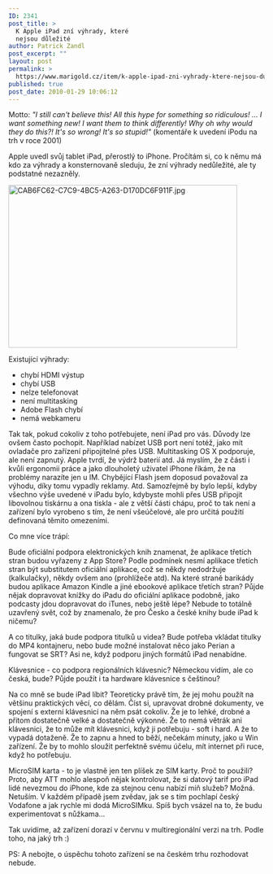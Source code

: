 ```yaml
---
ID: 2341
post_title: >
  K Apple iPad zní výhrady, které
  nejsou důležité
author: Patrick Zandl
post_excerpt: ""
layout: post
permalink: >
  https://www.marigold.cz/item/k-apple-ipad-zni-vyhrady-ktere-nejsou-dulezite
published: true
post_date: 2010-01-29 10:06:12
---
```

Motto: <em>"I still can't believe this! All this hype for something so ridiculous! ... I want something new! I want them to think differently! Why oh why would they do this?! It's so wrong! It's so stupid!"</em> (komentáře k uvedení iPodu na trh v roce 2001)

Apple uvedl svůj tablet iPad, přerostlý to iPhone. Pročítám si, co k němu má kdo za výhrady a konsternovaně sleduju, že zní výhrady nedůležité, ale ty podstatné nezazněly. 

<img src="http://www.marigold.cz/wp-content/uploads/cab6fc62-c7c9-4bc5-a263-d170dc6f911f.jpg" alt="CAB6FC62-C7C9-4BC5-A263-D170DC6F911F.jpg" border="0" width="450" height="320" align="center" />

Existující výhrady:

<ul>
<li>chybí HDMI výstup</li>
<li>chybí USB</li>
<li>nelze telefonovat</li>
<li>není multitasking</li>
<li>Adobe Flash chybí</li>
<li>nemá webkameru</li>
</ul>

Tak tak, pokud cokoliv z toho potřebujete, není iPad pro vás. Důvody lze ovšem často pochopit. Například nabízet USB port není totéž, jako mít ovladače pro zařízení připojitelné přes USB. Multitasking OS X podporuje, ale není zapnutý. Apple tvrdí, že výdrž baterií atd. Já myslím, že z části i kvůli ergonomii práce a jako dlouholetý uživatel iPhone říkám, že na problémy narazíte jen u IM. Chybějící Flash jsem doposud považoval za výhodu, díky tomu vypadly reklamy. Atd. Samozřejmě by bylo lepší, kdyby všechno výše uvedené v iPadu bylo, kdybyste mohli přes USB připojit libovolnou tiskárnu a ona tiskla - ale z větší části chápu, proč to tak není a zařízení bylo vyrobeno s tím, že není všeúčelové, ale pro určitá použití definovaná těmito omezeními. 

Co mne více trápí:

Bude oficiální podpora elektronických knih znamenat, že aplikace třetích stran budou vyřazeny z App Store? Podle podmínek nesmí aplikace třetích stran být substitutem oficiální aplikace, což se někdy nedodržuje (kalkulačky), někdy ovšem ano (prohlížeče atd). Na které straně barikády budou aplikace Amazon Kindle a jiné ebookové aplikace třetích stran? Půjde nějak dopravovat knížky do iPadu do oficiální aplikace podobně, jako podcasty jdou dopravovat do iTunes, nebo ještě lépe? Nebude to totálně uzavřený svět, což by znamenalo, že pro Česko a české knihy bude iPad k ničemu?

A co titulky, jaká bude podpora titulků u videa? Bude potřeba vkládat titulky do MP4 kontajneru, nebo bude možné instalovat něco jako Perian a fungovat se SRT? Asi ne, když podporu jiných formátů iPad nenabídne. 

Klávesnice - co podpora regionálních klávesnic? Německou vidím, ale co česká, bude? Půjde použít i ta hardware klávesnice s češtinou?

Na co mně se bude iPad líbit? Teoreticky právě tím, že jej mohu použít na většinu praktických věcí, co dělám. Číst si, upravovat drobné dokumenty, ve spojení s externí klávesnicí na něm psát cokoliv. Že je to lehké, drobné a přitom dostatečně velké a dostatečně výkonné. Že to nemá větrák ani klávesnici, že to může mít klávesnici, když ji potřebuju - soft i hard. A že to vypadá dotaženě. Že to zapnu a hned to běží, nečekám minuty, jako u Win zařízení. Že by to mohlo sloužit perfektně svému účelu, mít internet při ruce, když ho potřebuju. 

MicroSIM karta - to je vlastně jen ten plíšek ze SIM karty. Proč to použili? Proto, aby ATT mohlo alespoň nějak kontrolovat, že si datový tarif pro iPad lidé nevezmou do iPhone, kde za stejnou cenu nabízí míň služeb? Možná. Netuším. V každém případě jsem zvědav, jak se s tím pochlapí český Vodafone a jak rychle mi dodá MicroSIMku. Spíš bych vsázel na to, že budu experimentovat s nůžkama...

Tak uvidíme, až zařízení dorazí v červnu v multiregionální verzi na trh. Podle toho, na jaký trh :)

PS: A nebojte, o úspěchu tohoto zařízení se na českém trhu rozhodovat nebude.